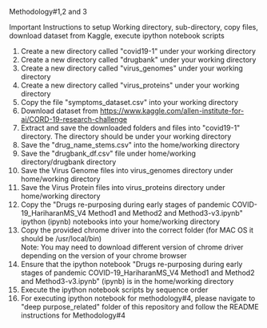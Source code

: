 Methodology#1,2 and 3 <br>

Important Instructions to setup Working directory, sub-directory, copy files, download dataset from Kaggle, execute ipython notebook scripts <br>

1) Create a new directory called "covid19-1" under your working directory <br>
2) Create a new directory called "drugbank" under your working directory <br>
3) Create a new directory called "virus_genomes" under your working directory <br>
4) Create a new directory called "virus_proteins" under your working directory <br>
5) Copy the file "symptoms_dataset.csv" into your working directory <br>
6) Download dataset from https://www.kaggle.com/allen-institute-for-ai/CORD-19-research-challenge<br>
7) Extract and save the downloaded folders and files into "covid19-1" directory. The directory should be under your working directory<br>
8) Save the "drug_name_stems.csv" into the home/working directory <br>
9) Save the "drugbank_df.csv" file under home/working directory/drugbank directory <br>
10) Save the Virus Genome files into virus_genomes directory under home/working directory <br>
11) Save the Virus Protein files into virus_proteins directory under home/working directory <br>
12) Copy the "Drugs re-purposing during early stages of pandemic COVID-19_HariharanMS_V4 Method1 and Method2 and Method3-v3.ipynb" ipython (ipynb) notebooks into your home/working directory <br>
13) Copy the provided chrome driver into the correct folder (for MAC OS it should be /usr/local/bin) <br>
    Note: You may need to download different version of chrome driver depending on the version of your 
    chrome browser <br>
14) Ensure that the ipython notebook "Drugs re-purposing during early stages of pandemic COVID-19_HariharanMS_V4 Method1 and Method2 and Method3-v3.ipynb" (ipynb) is in the home/working directory <br>
15) Execute the ipython notebook scripts by sequence order <br>
16) For executing ipython notebook for methodology#4, please navigate to "deep purpose_related" folder of this repository and follow the README instructions for Methodology#4 <br>
